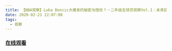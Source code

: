 ```yaml
---
title: 【NBA观察】Luka Doncic大爆发的秘密与隐忧？－二年级生球员观察Vol.1：未来巨星篇
date: 2020-02-21 22:07:08
tags:
  - 观察
---
```


### <a href="https://www.weibo.com/tv/v/Iv2Xjg0Vc?fid=1034:4473993349234716" target="_blank">在线观看</a>

